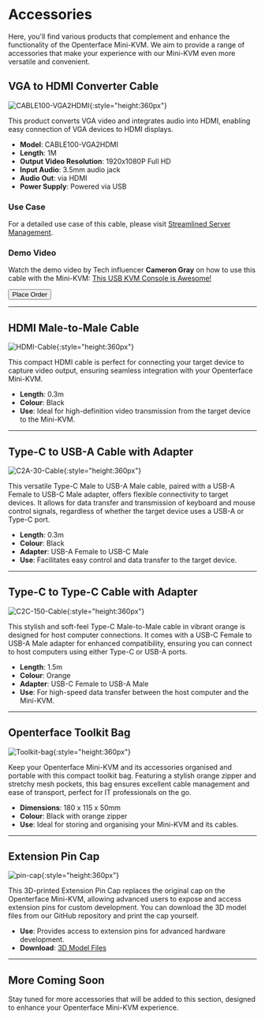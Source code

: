 # Accessories

Here, you'll find various products that complement and enhance the functionality of the Openterface Mini-KVM. We aim to provide a range of accessories that make your experience with our Mini-KVM even more versatile and convenient.

## VGA to HDMI Converter Cable

![CABLE100-VGA2HDMI](images/product/part/CABLE100-VGA2HDMI-1.jpg){:style="height:360px"}

This product converts VGA video and integrates audio into HDMI, enabling easy connection of VGA devices to HDMI displays.

- **Model**: CABLE100-VGA2HDMI
- **Length**: 1M
- **Output Video Resolution**: 1920x1080P Full HD
- **Input Audio**: 3.5mm audio jack
- **Audio Out**: via HDMI
- **Power Supply**: Powered via USB

### Use Case
For a detailed use case of this cable, please visit [Streamlined Server Management](https://openterface.com/use-cases/#streamlined-server-management).

### Demo Video
Watch the demo video by Tech influencer **Cameron Gray** on how to use this cable with the Mini-KVM: [This USB KVM Console is Awesome!](https://youtu.be/xAEQpWyfY-c?si=auB5NtqHVw2C7iIK&t=1693)

<button class="md-button" onclick="window.location.href='https://www.crowdsupply.com/techxartisan/openterface-mini-kvm#products'">Place Order</button>

---

## HDMI Male-to-Male Cable

![HDMI-Cable](images/product/part/OP-03-CABLE30-HDMI.jpg){:style="height:360px"}

This compact HDMI cable is perfect for connecting your target device to capture video output, ensuring seamless integration with your Openterface Mini-KVM.

- **Length**: 0.3m
- **Colour**: Black
- **Use**: Ideal for high-definition video transmission from the target device to the Mini-KVM.

---

## Type-C to USB-A Cable with Adapter

![C2A-30-Cable](images/product/part/OP-04-CABLE30-C2A.jpg){:style="height:360px"}

This versatile Type-C Male to USB-A Male cable, paired with a USB-A Female to USB-C Male adapter, offers flexible connectivity to target devices. It allows for data transfer and transmission of keyboard and mouse control signals, regardless of whether the target device uses a USB-A or Type-C port.

- **Length**: 0.3m
- **Colour**: Black
- **Adapter**: USB-A Female to USB-C Male
- **Use**: Facilitates easy control and data transfer to the target device.

---

## Type-C to Type-C Cable with Adapter

![C2C-150-Cable](images/product/part/OP-05-CABLE150-C2C.jpg){:style="height:360px"}

This stylish and soft-feel Type-C Male-to-Male cable in vibrant orange is designed for host computer connections. It comes with a USB-C Female to USB-A Male adapter for enhanced compatibility, ensuring you can connect to host computers using either Type-C or USB-A ports.

- **Length**: 1.5m
- **Colour**: Orange
- **Adapter**: USB-C Female to USB-A Male
- **Use**: For high-speed data transfer between the host computer and the Mini-KVM.

---

## Openterface Toolkit Bag

![Toolkit-bag](images/product/part/OP-06-BAG-TOOLKIT.jpg){:style="height:360px"}

Keep your Openterface Mini-KVM and its accessories organised and portable with this compact toolkit bag. Featuring a stylish orange zipper and stretchy mesh pockets, this bag ensures excellent cable management and ease of transport, perfect for IT professionals on the go.

- **Dimensions**: 180 x 115 x 50mm
- **Colour**: Black with orange zipper
- **Use**: Ideal for storing and organising your Mini-KVM and its cables.

---

## Extension Pin Cap

![pin-cap](images/product/part/pin-cap.jpg){:style="height:360px"}

This 3D-printed Extension Pin Cap replaces the original cap on the Openterface Mini-KVM, allowing advanced users to expose and access extension pins for custom development. You can download the 3D model files from our GitHub repository and print the cap yourself.

- **Use**: Provides access to extension pins for advanced hardware development.
- **Download**: [3D Model Files](https://github.com/TechxArtisanStudio/Openterface_Mini-KVM_Hardware/tree/main/models)

---

## More Coming Soon

Stay tuned for more accessories that will be added to this section, designed to enhance your Openterface Mini-KVM experience.